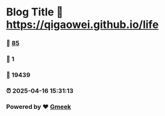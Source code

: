# Blog Title :link: https://qigaowei.github.io/life 
### :page_facing_up: [85](https://qigaowei.github.io/life/tag.html) 
### :speech_balloon: 1 
### :hibiscus: 19439 
### :alarm_clock: 2025-04-16 15:31:13 
### Powered by :heart: [Gmeek](https://github.com/Meekdai/Gmeek)
